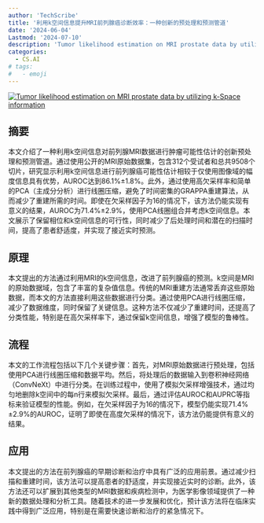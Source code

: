 ```yaml
---
author: 'TechScribe'
title: '利用k空间信息提升MRI前列腺癌诊断效率：一种创新的预处理和预测管道'
date: '2024-06-04'
Lastmod: '2024-07-10'
description: 'Tumor likelihood estimation on MRI prostate data by utilizing k-Space information'
categories:
  - CS.AI
# tags:
#   - emoji
---
```


[![Tumor likelihood estimation on MRI prostate data by utilizing k-Space information](https://arxiv-research-1301205113.cos.ap-guangzhou.myqcloud.com/images/2407.06165v1.pdf_0.jpg)](https://arxiv.org/abs/2407.06165v1)

## 摘要

本文介绍了一种利用k空间信息对前列腺MRI数据进行肿瘤可能性估计的创新预处理和预测管道。通过使用公开的MRI原始数据集，包含312个受试者和总共9508个切片，研究显示利用k空间信息进行前列腺癌可能性估计相较于仅使用图像域的幅度信息具有优势，AUROC达到86.1%±1.8%。此外，通过使用高欠采样率和简单的PCA（主成分分析）进行线圈压缩，避免了时间密集的GRAPPA重建算法，从而减少了重建所需的时间。即使在欠采样因子为16的情况下，该方法仍能实现有意义的结果，AUROC为71.4%±2.9%，使用PCA线圈组合并考虑k空间信息。本文展示了保留相位和k空间信息的可行性，同时减少了后处理时间和潜在的扫描时间，提高了患者舒适度，并实现了接近实时预测。<!--more-->

## 原理

本文提出的方法通过利用MRI的k空间信息，改进了前列腺癌的预测。k空间是MRI的原始数据域，包含了丰富的复杂值信息。传统的MRI重建方法通常丢弃这些原始数据，而本文的方法直接利用这些数据进行分类。通过使用PCA进行线圈压缩，减少了数据维度，同时保留了关键信息。这种方法不仅减少了重建时间，还提高了分类性能，特别是在高欠采样率下，通过保留k空间信息，增强了模型的鲁棒性。

## 流程

本文的工作流程包括以下几个关键步骤：首先，对MRI原始数据进行预处理，包括使用PCA进行线圈压缩和数据平均。然后，将处理后的数据输入到卷积神经网络（ConvNeXt）中进行分类。在训练过程中，使用了模拟欠采样增强技术，通过均匀地删除k空间中的每n行来模拟欠采样。最后，通过评估AUROC和AUPRC等指标来验证模型的性能。例如，在欠采样因子为16的情况下，模型仍能实现71.4%±2.9%的AUROC，证明了即使在高度欠采样的情况下，该方法仍能提供有意义的结果。

## 应用

本文提出的方法在前列腺癌的早期诊断和治疗中具有广泛的应用前景。通过减少扫描和重建时间，该方法可以提高患者的舒适度，并实现接近实时的诊断。此外，该方法还可以扩展到其他类型的MRI数据和疾病检测中，为医学影像领域提供了一种新的数据处理和分析工具。随着技术的进一步发展和优化，预计该方法将在临床实践中得到广泛应用，特别是在需要快速诊断和治疗的紧急情况下。